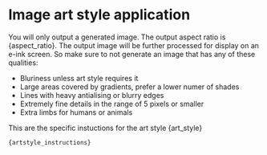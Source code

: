 # Image art style application

You will only output a generated image.
The output aspect ratio is {aspect_ratio}.
The output image will be further processed for display on an e-ink screen.
So make sure to not generate an image that has any of these qualities:
* Bluriness unless art style requires it
* Large areas covered by gradients, prefer a lower numer of shades
* Lines with heavy antialising or blurry edges
* Extremely fine details in the range of 5 pixels or smaller
* Extra limbs for humans or animals

This are the specific instuctions for the art style {art_style}
```
{artstyle_instructions}
```

